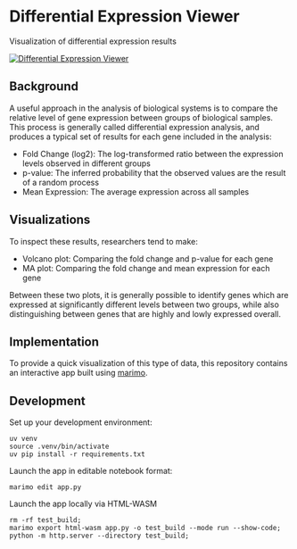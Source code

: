 # Differential Expression Viewer
Visualization of differential expression results

[![Differential Expression Viewer](https://github.com/fredhutch/differential-expression-viewer/raw/main/assets/screenshot.gif)](https://fredhutch.github.io/differential-expression-viewer/?url=https%3A%2F%2Ffredhutch.github.io%2Fdifferential-expression-viewer%2Fpublic%2FDE_results.csv.gz)

## Background

A useful approach in the analysis of biological systems is to compare the relative
level of gene expression between groups of biological samples.
This process is generally called differential expression analysis, and produces
a typical set of results for each gene included in the analysis:

- Fold Change (log2): The log-transformed ratio between the expression levels observed in different groups
- p-value: The inferred probability that the observed values are the result of a random process
- Mean Expression: The average expression across all samples

## Visualizations

To inspect these results, researchers tend to make:

- Volcano plot: Comparing the fold change and p-value for each gene
- MA plot: Comparing the fold change and mean expression for each gene

Between these two plots, it is generally possible to identify genes which are
expressed at significantly different levels between two groups, while also
distinguishing between genes that are highly and lowly expressed overall.

## Implementation

To provide a quick visualization of this type of data, this repository contains
an interactive app built using [marimo](https://marimo.io).

## Development

Set up your development environment:

```
uv venv
source .venv/bin/activate
uv pip install -r requirements.txt
```

Launch the app in editable notebook format:

```
marimo edit app.py
```

Launch the app locally via HTML-WASM

```
rm -rf test_build;
marimo export html-wasm app.py -o test_build --mode run --show-code;
python -m http.server --directory test_build;
```

